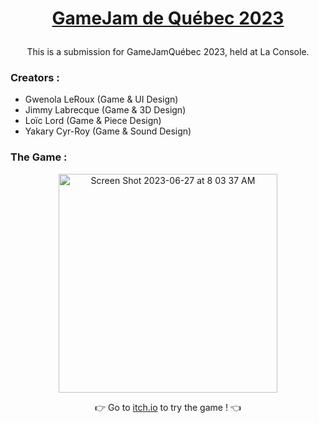 <h1 align=center>
 
 [GameJam de Québec 2023](https://www.gamejamdequebec.ca/)

</h1>

<p align=center>
This is a submission for GameJamQuébec 2023, held at La Console.
</p>

<h3 align="left">Creators :</h3>

- Gwenola LeRoux	(Game & UI Design)
- Jimmy Labrecque	(Game & 3D Design)
- Loïc Lord	(Game & Piece Design)
- Yakary Cyr-Roy	(Game & Sound Design)

 
<h3 align="left">The Game :</h3>

<p align="center">
 
  <img width="350" alt="Screen Shot 2023-06-27 at 8 03 37 AM" src="https://github.com/LaOuede/Spectrality_GameJamQC2023/assets/114024436/486fae17-a606-49a8-aeb9-8febd1762cb0)">
 
</p>

<div align="center">
 
  👉 Go to [itch.io](https://itch.io/jam/game-jam-de-quebec-2023/rate/2279658) to try the game ! 👈
</div>

